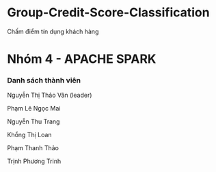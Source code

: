 # Group-Credit-Score-Classification
Chấm điểm tín dụng khách hàng

# Nhóm 4 - APACHE SPARK
### Danh sách thành viên
Nguyễn Thị Thảo Vân (leader)

Phạm Lê Ngọc Mai

Nguyễn Thu Trang

Khổng Thị Loan

Phạm Thanh Thảo

Trịnh Phương Trinh
